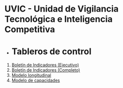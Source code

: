 # UVIC - Unidad de Vigilancia Tecnológica e Inteligencia Competitiva

- # Tableros de control
1. [Boletín de Indicadores (Ejecutivo)](https://app.powerbi.com/view?r=eyJrIjoiZmJhZmQ4ODktNDgyMi00N2VlLWIwMjItZWVmNjUyYWY1ZWI3IiwidCI6ImIxNTk2YThmLWMxNzYtNGNlZS1hN2ZhLTNjMTk1YjY0MTA1MSIsImMiOjR9)
2. [Boletín de Indicadores (Completo)](https://app.powerbi.com/view?r=eyJrIjoiNGZiN2VlMzAtMTM3MS00YTk1LTlkYzEtMmZkYWJjODE5MmEzIiwidCI6ImIxNTk2YThmLWMxNzYtNGNlZS1hN2ZhLTNjMTk1YjY0MTA1MSIsImMiOjR9)
3. [Modelo longitudinal](https://app.powerbi.com/view?r=eyJrIjoiZDlhMjliN2YtYjg3Mi00YzZiLTliZTktMmU0Nzc2ZTQ0MjNjIiwidCI6ImIxNTk2YThmLWMxNzYtNGNlZS1hN2ZhLTNjMTk1YjY0MTA1MSIsImMiOjR9)
4. [Modelo de capacidades](https://app.powerbi.com/view?r=eyJrIjoiMTMyNTU3M2UtNzY3NC00YWExLTllZjktZmQ3NWYxMmEzOTVhIiwidCI6ImIxNTk2YThmLWMxNzYtNGNlZS1hN2ZhLTNjMTk1YjY0MTA1MSIsImMiOjR9)
